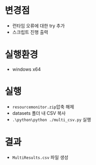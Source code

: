 # 변경점
- 런타임 오류에 대한 try 추가
- 스크립트 진행 출력

# 실행환경
- windows x64

# 실행
- `resourcemonitor.zip`압축 해제
- datasets 폴더 내 CSV 복사
- `.\python\python ./multi_csv.py` 실행

# 결과
- `MultiResults.csv` 파일 생성